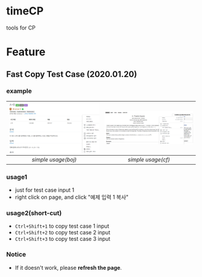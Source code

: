 # timeCP
tools for CP

# Feature
## Fast Copy Test Case (2020.01.20)
### example
![copy boj test case 1 example](images/copy_tc1_boj.png)|![copy cf test case 1 example](images/copy_tc1_cf.png)
:--:|:--:
*simple usage(boj)*|*simple usage(cf)*
### usage1
- just for test case input 1
- right click on page, and click "예제 입력 1 복사"
### usage2(short-cut)
- `Ctrl+Shift+1` to copy test case 1 input 
- `Ctrl+Shift+2` to copy test case 2 input 
- `Ctrl+Shift+3` to copy test case 3 input
### Notice
- If it doesn't work, please **refresh the page**.
